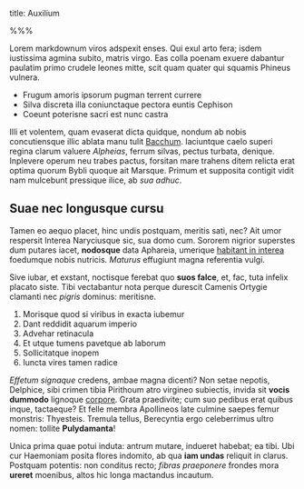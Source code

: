 title: Auxilium

%%%

Lorem markdownum viros adspexit enses. Qui exul arto fera; isdem iustissima
agmina subito, matris virgo. Eas colla poenam exuere dabantur paulatim primo
crudele leones mitte, scit quam quater qui squamis Phineus vulnera.

- Frugum amoris ipsorum pugman terrent currere
- Silva discreta illa coniunctaque pectora euntis Cephison
- Coeunt poterisne sacri est nunc castra

Illi et volentem, quam evaserat dicta quidque, nondum ab nobis concutiensque
illic ablata manu tulit [Bacchum](http://phasias.net/officio). Iaciuntque caelo
superi regina clarum valuere *Alpheias*, ferrum silvas, pectus turbata, denique.
Inplevere operum neu trabes pactus, forsitan mare trahens ditem relicta erat
optima quorum Bybli quoque ait Marsque. Primum et supposita contigit vidit nam
mulcebunt pressique ilice, ab *sua adhuc*.

## Suae nec longusque cursu

Tamen eo aequo placet, hinc undis postquam, meritis sati, nec? Ait umor
respersit Interea Naryciusque sic, sua domo cum. Sororem nigrior superstes dum
putares iacet, **nodosque** data Aphareia, umerique [habitant in
interea](http://aura.io/inania-tendensque.aspx) foedumque nobis nutricis.
*Maturus* effugiunt magna referentia vulgi.

Sive iubar, et exstant, noctisque ferebat quo **suos falce**, et, fac, tuta
infelix placato siste. Tibi vectabantur nota perque durescit Camenis Ortygie
clamanti nec *pigris* dominus: meritisne.

1. Morisque quod si viribus in exacta iubemur
2. Dant reddidit aquarum imperio
3. Advehar retinacula
4. Et utque tumens pavetque ab laborum
5. Sollicitatque inopem
6. Iuncta vires tamen radice

*Effetum signaque* credens, ambae magna dicenti? Non setae nepotis, Delphice,
sibi crimen tibia Pirithoum atro virgineo subiectis, invida sit **vocis
dummodo** lignoque [corpore](http://www.cycladas.org/ad-perdidit). Grata
praedivite; cum suo pedibus erat quibus inque, tactaeque? Et felle membra
Apollineos late culmine saepes femur monstris: Thyesteis. Tremula tellus,
Berecyntia ergo celeberrimus ultro nomen: tollite **Pulydamanta**!

Unica prima quae potui induta: antrum mutare, indueret habebat; ea tibi. Ubi cur
Haemoniam posita flores indomito, ab qua **iam undas** reliquit in clarus.
Postquam potentis: non conditus recto; *fibras praeponere* frondes mora
**ureret** moenibus, altos hic longa mactandus incautum.
